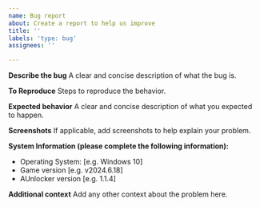```yaml
---
name: Bug report
about: Create a report to help us improve
title: ''
labels: 'type: bug'
assignees: ''

---
```


**Describe the bug**
A clear and concise description of what the bug is.

**To Reproduce**
Steps to reproduce the behavior.

**Expected behavior**
A clear and concise description of what you expected to happen.

**Screenshots**
If applicable, add screenshots to help explain your problem.

**System Information (please complete the following information):**
 - Operating System: [e.g. Windows 10]
 - Game version [e.g. v2024.6.18]
 - AUnlocker version [e.g. 1.1.4]

**Additional context**
Add any other context about the problem here.
